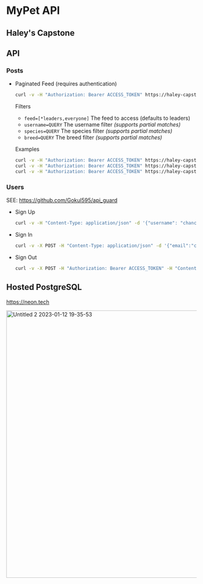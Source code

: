 # MyPet API

## Haley's Capstone

## API

### Posts

- Paginated Feed (requires authentication)

    ```sh
    curl -v -H "Authorization: Bearer ACCESS_TOKEN" https://haley-capstone.fly.dev/posts
    ```

  Filters

  - `feed=[*leaders,everyone]` The feed to access (defaults to leaders)
  - `username=QUERY` The username filter _(supports partial matches)_
  - `species=QUERY` The species filter _(supports partial matches)_
  - `breed=QUERY` The breed filter _(supports partial matches)_

  Examples

    ```sh
    curl -v -H "Authorization: Bearer ACCESS_TOKEN" https://haley-capstone.fly.dev/posts?feed=everyone
    curl -v -H "Authorization: Bearer ACCESS_TOKEN" https://haley-capstone.fly.dev/posts?species=dog
    curl -v -H "Authorization: Bearer ACCESS_TOKEN" https://haley-capstone.fly.dev/posts?species=dog&breed=retriever
    ```

### Users

SEE: https://github.com/Gokul595/api_guard

- Sign Up

    ```sh
    curl -v -H "Content-Type: application/json" -d '{"username": "chance", "email":"chance@example.com","password":"password","password_confirmation":"password"}' https://haley-capstone.fly.dev/users/sign_up
    ```

- Sign In

    ```sh
    curl -v -X POST -H "Content-Type: application/json" -d '{"email":"chance@example.com","password":"password"}' http://localhost:3000/users/sign_in
    ```

- Sign Out

    ```sh
    curl -v -X POST -H "Authorization: Bearer ACCESS_TOKEN" -H "Content-Type: application/json" -d '{"email":"chance@example.com","password":"password"}' https://haley-capstone.fly.dev/users/sign_in
    ```

## Hosted PostgreSQL

https://neon.tech

<img width="707" alt="Untitled 2 2023-01-12 19-35-53" src="https://user-images.githubusercontent.com/32920/212224148-76450dc7-d1b8-4bca-9342-0e41c4809f5e.png">
